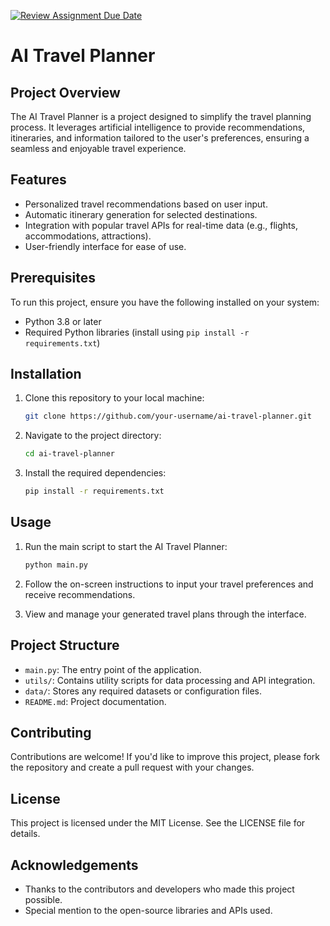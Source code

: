[![Review Assignment Due Date](https://classroom.github.com/assets/deadline-readme-button-22041afd0340ce965d47ae6ef1cefeee28c7c493a6346c4f15d667ab976d596c.svg)](https://classroom.github.com/a/aTJeVIOJ)

# AI Travel Planner

## Project Overview

The AI Travel Planner is a project designed to simplify the travel planning process. It leverages artificial intelligence to provide recommendations, itineraries, and information tailored to the user's preferences, ensuring a seamless and enjoyable travel experience.

## Features

- Personalized travel recommendations based on user input.
- Automatic itinerary generation for selected destinations.
- Integration with popular travel APIs for real-time data (e.g., flights, accommodations, attractions).
- User-friendly interface for ease of use.

## Prerequisites

To run this project, ensure you have the following installed on your system:

- Python 3.8 or later
- Required Python libraries (install using `pip install -r requirements.txt`)

## Installation

1. Clone this repository to your local machine:

   ```bash
   git clone https://github.com/your-username/ai-travel-planner.git
   ```

2. Navigate to the project directory:

   ```bash
   cd ai-travel-planner
   ```

3. Install the required dependencies:

   ```bash
   pip install -r requirements.txt
   ```

## Usage

1. Run the main script to start the AI Travel Planner:

   ```bash
   python main.py
   ```

2. Follow the on-screen instructions to input your travel preferences and receive recommendations.

3. View and manage your generated travel plans through the interface.

## Project Structure

- `main.py`: The entry point of the application.
- `utils/`: Contains utility scripts for data processing and API integration.
- `data/`: Stores any required datasets or configuration files.
- `README.md`: Project documentation.

## Contributing

Contributions are welcome! If you'd like to improve this project, please fork the repository and create a pull request with your changes.

## License

This project is licensed under the MIT License. See the LICENSE file for details.

## Acknowledgements

- Thanks to the contributors and developers who made this project possible.
- Special mention to the open-source libraries and APIs used.


